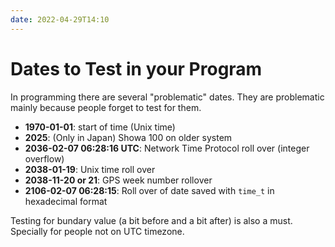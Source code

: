 ```yaml
---
date: 2022-04-29T14:10
---
```


Dates to Test in your Program
=============================

In programming there are several "problematic" dates. They are
problematic mainly because people forget to test for them.

-   **1970-01-01**: start of time (Unix time)
-   **2025**: (Only in Japan) Showa 100 on older system
-   **2036-02-07 06:28:16 UTC**: Network Time Protocol roll over
    (integer overflow)
-   **2038-01-19**: Unix time roll over
-   **2038-11-20 or 21**: GPS week number rollover
-   **2106-02-07 06:28:15**: Roll over of date saved with `time_t` in
    hexadecimal format

Testing for bundary value (a bit before and a bit after) is also a must.
Specially for people not on UTC timezone.
